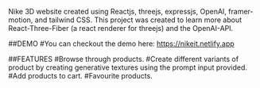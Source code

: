 Nike 3D website created using Reactjs, threejs, expressjs, OpenAI, framer-motion, and tailwind CSS.
This project was created to learn more about React-Three-Fiber (a react renderer for threejs) and the OpenAI-API.

##DEMO
#You can checkout the demo here:
https://nikeit.netlify.app

##FEATURES
#Browse through products.
#Create different variants of product by creating generative textures using the prompt input provided.
#Add products to cart.
#Favourite products.
